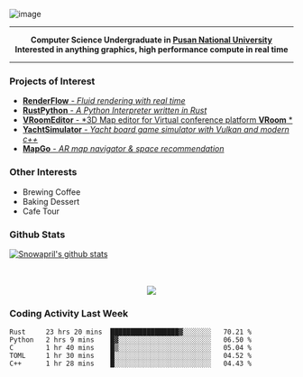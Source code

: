 ![image](https://user-images.githubusercontent.com/24654975/122706556-2ce28400-d293-11eb-86ee-22b9ba640f2b.png)


---

<p align="center">
  <strong>
    Computer Science Undergraduate in <a href="https://pusan.ac.kr/">Pusan National University</a>
    <br>
    Interested in anything graphics, high performance compute in real time
  </strong>
</p>

---

### Projects of Interest

* [**RenderFlow** - *Fluid rendering with real time*](https://github.com/CubbyFlow/RenderFlow)
* [**RustPython** - *A Python Interpreter written in Rust*](https://github.com/RustPython/RustPython)
* [**VRoomEditor** - *3D Map editor for Virtual conference platform **VRoom** *](https://github.com/snowapril/VRoomEditor)
* [**YachtSimulator** - *Yacht board game simulator with Vulkan and modern c++*](https://github.com/Snowapril/YachtSimulator)
* [**MapGo** - *AR map navigator & space recommendation*](https://github.com/PNU-Sinbaram/MapGo)

### Other Interests

* Brewing Coffee
* Baking Dessert 
* Cafe Tour

### Github Stats
 
[![Snowapril's github stats](https://github-readme-stats.vercel.app/api?username=Snowapril&hide_title=true&hide_border=true&show_icons=true&include_all_commits=true&count_private=true)](https://github.com/Snowapril)

<p align="center">
    <br><br>
    <a href="https://snowapril.github.io"><img src="https://img.shields.io/badge/website-snowapril.github.io-red?style=for-the-badge"></a>
</p>

### Coding Activity Last Week

<!--START_SECTION:waka-->
```text
Rust     23 hrs 20 mins  █████████████████▓░░░░░░░   70.21 % 
Python   2 hrs 9 mins    █▓░░░░░░░░░░░░░░░░░░░░░░░   06.50 % 
C        1 hr 40 mins    █▒░░░░░░░░░░░░░░░░░░░░░░░   05.04 % 
TOML     1 hr 30 mins    █░░░░░░░░░░░░░░░░░░░░░░░░   04.52 % 
C++      1 hr 28 mins    █░░░░░░░░░░░░░░░░░░░░░░░░   04.43 % 
```
<!--END_SECTION:waka-->
